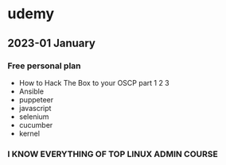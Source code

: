 # udemy

## 2023-01 January
### Free personal plan
- How to Hack The Box to your OSCP part 1 2 3
- Ansible
- puppeteer
- javascript
- selenium
- cucumber
- kernel


### I KNOW EVERYTHING OF TOP LINUX ADMIN COURSE
